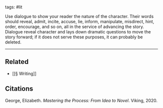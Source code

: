 tags: #lit 

Use dialogue to show your reader the nature of the character. Their words should reveal, admit, incite, accuse, lie, inform, manipulate, misdirect, hint, order, encourage, and so on, all in the service of advancing the story. Dialogue reveal character and lays down dramatic questions to move the story forward; if it does not serve these purposes, it can probably be deleted.

---
## Related
- [[§ Writing]]

## Citations
George, Elizabeth. _Mastering the Process: From Idea to Novel_. Viking, 2020.